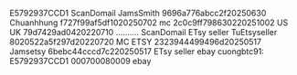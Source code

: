 E5792937CCD1
ScanDomail
JamsSmith 9696a776abcc2f20250630
Chuanhhung f727f99af5df1020250702
mc 2c0c9ff798630220251002
US UK 79d7429ad0420220710
..........
ScanDomail
ETsy seller
TuEtsyseller 8020522a5f297d20220720
MC ETSY 2323944499496d20250517
Jamsetsy 6bebc44cccd7c220250517
ETsy seller
ebay
cuongbtc91: E5792937CCD1 000700080009
ebay

